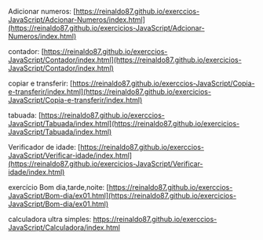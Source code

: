 Adicionar numeros: [https://reinaldo87.github.io/exerccios-JavaScript/Adcionar-Numeros/index.html](https://reinaldo87.github.io/exercicios-JavaScript/Adcionar-Numeros/index.html)


contador: [https://reinaldo87.github.io/exerccios-JavaScript/Contador/index.html](https://reinaldo87.github.io/exercicios-JavaScript/Contador/index.html)


copiar e transferir: [https://reinaldo87.github.io/exerccios-JavaScript/Copia-e-transferir/index.html](https://reinaldo87.github.io/exercicios-JavaScript/Copia-e-transferir/index.html)


tabuada: [https://reinaldo87.github.io/exerccios-JavaScript/Tabuada/index.html](https://reinaldo87.github.io/exercicios-JavaScript/Tabuada/index.html)


Verificador de idade: [https://reinaldo87.github.io/exerccios-JavaScript/Verificar-idade/index.html](https://reinaldo87.github.io/exercicios-JavaScript/Verificar-idade/index.html)


exercício Bom dia,tarde,noite: [https://reinaldo87.github.io/exerccios-JavaScript/Bom-dia/ex01.html](https://reinaldo87.github.io/exercicios-JavaScript/Bom-dia/ex01.html)


calculadora ultra simples: [https://reinaldo87.github.io/exerccios-JavaScript/Calculadora/index.html
](https://reinaldo87.github.io/exercicios-JavaScript/Calculadora/index.html)

